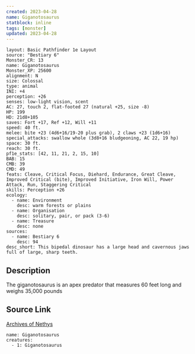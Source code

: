 ```yaml
---
created: 2023-04-28
name: Giganotosaurus
statblock: inline
tags: [monster]
updated: 2023-04-28
---
```

```statblock
layout: Basic Pathfinder 1e Layout
source: "Bestiary 6"
Monster_CR: 13
name: Giganotosaurus
Monster_XP: 25600
alignment: N
size: Colossal
type: animal
INI: +4
perception: +26
senses: low-light vision, scent
AC: 27, touch 2, flat-footed 27 (natural +25, size -8)
HP: 199
HD: 21d8+105
saves: Fort +17, Ref +12, Will +11
speed: 40 ft.
melee: bite +23 (4d6+16/19-20 plus grab), 2 claws +23 (1d6+16)
special_attacks: swallow whole (3d8+16 bludgeoning, AC 22, 19 hp)
space: 30 ft.
reach: 30 ft.
pf1e_stats: [42, 11, 21, 2, 15, 10]
BAB: 15
CMB: 39
CMD: 49
feats: Cleave, Critical Focus, Diehard, Endurance, Great Cleave, Improved Critical (bite), Improved Initiative, Iron Will, Power Attack, Run, Staggering Critical
skills: Perception +26
ecology:
  - name: Environment
    desc: warm forests or plains
  - name: Organisation
    desc: solitary, pair, or pack (3-6)
  - name: Treasure
    desc: none
sources:
  - name: Bestiary 6
    desc: 94
desc_short: This bipedal dinosaur has a large head and cavernous jaws full of large, sharp teeth.
```
## Description
The giganotosaurus is an apex predator that measures 60 feet long and weighs 35,000 pounds
## Source Link
[Archives of Nethys](https://aonprd.com/MonsterDisplay.aspx?ItemName=Giganotosaurus)
```encounter-table
name: Giganotosaurus
creatures:
  - 1: Giganotosaurus
```
